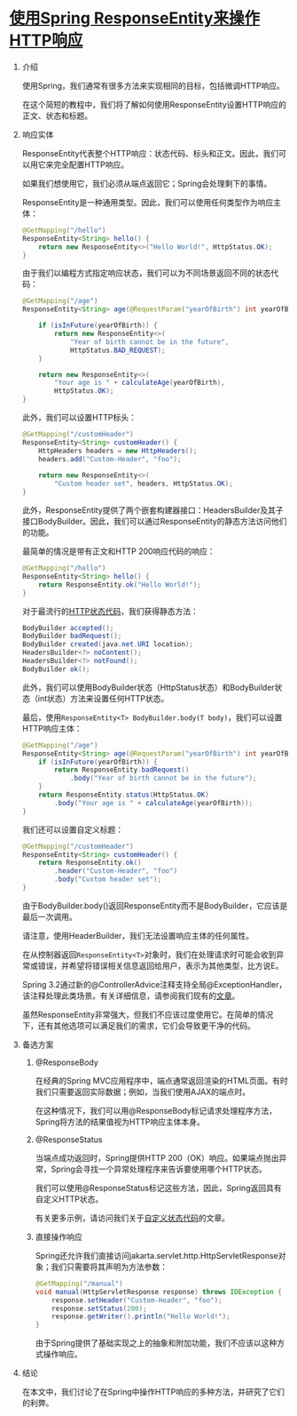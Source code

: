 # [使用Spring ResponseEntity来操作HTTP响应](https://www.baeldung.com/spring-response-entity)

1. 介绍

    使用Spring，我们通常有很多方法来实现相同的目标，包括微调HTTP响应。

    在这个简短的教程中，我们将了解如何使用ResponseEntity设置HTTP响应的正文、状态和标题。

2. 响应实体

    ResponseEntity代表整个HTTP响应：状态代码、标头和正文。因此，我们可以用它来完全配置HTTP响应。

    如果我们想使用它，我们必须从端点返回它；Spring会处理剩下的事情。

    ResponseEntity是一种通用类型。因此，我们可以使用任何类型作为响应主体：

    ```java
    @GetMapping("/hello")
    ResponseEntity<String> hello() {
        return new ResponseEntity<>("Hello World!", HttpStatus.OK);
    }
    ```

    由于我们以编程方式指定响应状态，我们可以为不同场景返回不同的状态代码：

    ```java
    @GetMapping("/age")
    ResponseEntity<String> age(@RequestParam("yearOfBirth") int yearOfBirth) {
    
        if (isInFuture(yearOfBirth)) {
            return new ResponseEntity<>(
                "Year of birth cannot be in the future", 
                HttpStatus.BAD_REQUEST);
        }

        return new ResponseEntity<>(
            "Your age is " + calculateAge(yearOfBirth), 
            HttpStatus.OK);
    }
    ```

    此外，我们可以设置HTTP标头：

    ```java
    @GetMapping("/customHeader")
    ResponseEntity<String> customHeader() {
        HttpHeaders headers = new HttpHeaders();
        headers.add("Custom-Header", "foo");
            
        return new ResponseEntity<>(
            "Custom header set", headers, HttpStatus.OK);
    }
    ```

    此外，ResponseEntity提供了两个嵌套构建器接口：HeadersBuilder及其子接口BodyBuilder。因此，我们可以通过ResponseEntity的静态方法访问他们的功能。

    最简单的情况是带有正文和HTTP 200响应代码的响应：

    ```java
    @GetMapping("/hello")
    ResponseEntity<String> hello() {
        return ResponseEntity.ok("Hello World!");
    }
    ```

    对于最流行的[HTTP状态代码](https://www.baeldung.com/cs/http-status-codes)，我们获得静态方法：

    ```java
    BodyBuilder accepted();
    BodyBuilder badRequest();
    BodyBuilder created(java.net.URI location);
    HeadersBuilder<?> noContent();
    HeadersBuilder<?> notFound();
    BodyBuilder ok();
    ```

    此外，我们可以使用BodyBuilder状态（HttpStatus状态）和BodyBuilder状态（int状态）方法来设置任何HTTP状态。

    最后，使用`ResponseEntity<T> BodyBuilder.body(T body)`，我们可以设置HTTP响应主体：

    ```java
    @GetMapping("/age")
    ResponseEntity<String> age(@RequestParam("yearOfBirth") int yearOfBirth) {
        if (isInFuture(yearOfBirth)) {
            return ResponseEntity.badRequest()
                .body("Year of birth cannot be in the future");
        }
        return ResponseEntity.status(HttpStatus.OK)
            .body("Your age is " + calculateAge(yearOfBirth));
    }
    ```

    我们还可以设置自定义标题：

    ```java
    @GetMapping("/customHeader")
    ResponseEntity<String> customHeader() {
        return ResponseEntity.ok()
            .header("Custom-Header", "foo")
            .body("Custom header set");
    }
    ```

    由于BodyBuilder.body()返回ResponseEntity而不是BodyBuilder，它应该是最后一次调用。

    请注意，使用HeaderBuilder，我们无法设置响应主体的任何属性。

    在从控制器返回`ResponseEntity<T>`对象时，我们在处理请求时可能会收到异常或错误，并希望将错误相关信息返回给用户，表示为其他类型，比方说E。

    Spring 3.2通过新的@ControllerAdvice注释支持全局@ExceptionHandler，该注释处理此类场景。有关详细信息，请参阅我们现有的[文章](https://www.baeldung.com/exception-handling-for-rest-with-spring)。

    虽然ResponseEntity非常强大，但我们不应该过度使用它。在简单的情况下，还有其他选项可以满足我们的需求，它们会导致更干净的代码。

3. 备选方案

    1. @ResponseBody

        在经典的Spring MVC应用程序中，端点通常返回渲染的HTML页面。有时我们只需要返回实际数据；例如，当我们使用AJAX的端点时。

        在这种情况下，我们可以用@ResponseBody标记请求处理程序方法，Spring将方法的结果值视为HTTP响应主体本身。

    2. @ResponseStatus

        当端点成功返回时，Spring提供HTTP 200（OK）响应。如果端点抛出异常，Spring会寻找一个异常处理程序来告诉要使用哪个HTTP状态。

        我们可以使用@ResponseStatus标记这些方法，因此，Spring返回具有自定义HTTP状态。

        有关更多示例，请访问我们关于[自定义状态代码](https://www.baeldung.com/spring-response-status)的文章。

    3. 直接操作响应

        Spring还允许我们直接访问jakarta.servlet.http.HttpServletResponse对象；我们只需要将其声明为方法参数：

        ```java
        @GetMapping("/manual")
        void manual(HttpServletResponse response) throws IOException {
            response.setHeader("Custom-Header", "foo");
            response.setStatus(200);
            response.getWriter().println("Hello World!");
        }
        ```

        由于Spring提供了基础实现之上的抽象和附加功能，我们不应该以这种方式操作响应。

4. 结论

    在本文中，我们讨论了在Spring中操作HTTP响应的多种方法，并研究了它们的利弊。
